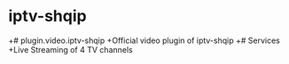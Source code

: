 # iptv-shqip
 +# plugin.video.iptv-shqip
 +Official video plugin of iptv-shqip
 +# Services
 +Live Streaming of 4 TV channels 
